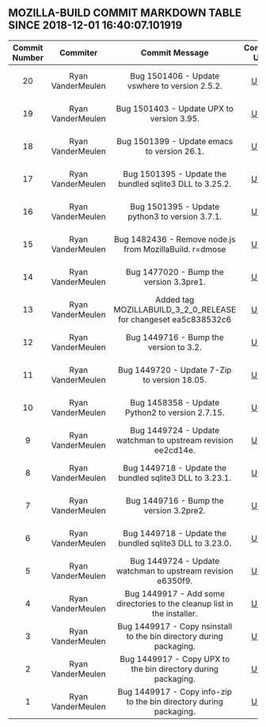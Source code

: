 ## MOZILLA-BUILD COMMIT MARKDOWN TABLE SINCE 2018-12-01 16:40:07.101919

| Commit Number | Commiter | Commit Message | Commit Url | Date | 
|:---:|:----:|:----------------------------------:|:------:|:----:| 
|20|Ryan VanderMeulen |Bug 1501406 - Update vswhere to version 2.5.2.|[URL](https://hg.mozilla.org/mozilla-build/pushloghtml?changeset=c5a55cf36958)|2018-10-23 19:12:46
|19|Ryan VanderMeulen |Bug 1501403 - Update UPX to version 3.95.|[URL](https://hg.mozilla.org/mozilla-build/pushloghtml?changeset=400ec3910570)|2018-10-23 19:08:31
|18|Ryan VanderMeulen |Bug 1501399 - Update emacs to version 26.1.|[URL](https://hg.mozilla.org/mozilla-build/pushloghtml?changeset=5b1cf2c85207)|2018-10-23 18:57:20
|17|Ryan VanderMeulen |Bug 1501395 - Update the bundled sqlite3 DLL to 3.25.2.|[URL](https://hg.mozilla.org/mozilla-build/pushloghtml?changeset=d45e1040d212)|2018-10-23 18:55:33
|16|Ryan VanderMeulen |Bug 1501395 - Update python3 to version 3.7.1.|[URL](https://hg.mozilla.org/mozilla-build/pushloghtml?changeset=1af5fbf9b763)|2018-10-23 18:53:23
|15|Ryan VanderMeulen |Bug 1482436 - Remove node.js from MozillaBuild. r=dmose|[URL](https://hg.mozilla.org/mozilla-build/pushloghtml?changeset=9ff8fbbd3d90)|2018-10-23 18:41:21
|14|Ryan VanderMeulen |Bug 1477020 - Bump the version 3.3pre1.|[URL](https://hg.mozilla.org/mozilla-build/pushloghtml?changeset=6d35f442f9b9)|2018-07-19 17:31:46
|13|Ryan VanderMeulen |Added tag MOZILLABUILD_3_2_0_RELEASE for changeset ea5c838532c6|[URL](https://hg.mozilla.org/mozilla-build/pushloghtml?changeset=b6d9557bd034)|2018-05-03 13:11:46
|12|Ryan VanderMeulen |Bug 1449716 - Bump the version to 3.2.|[URL](https://hg.mozilla.org/mozilla-build/pushloghtml?changeset=ea5c838532c6)|2018-05-03 13:07:27
|11|Ryan VanderMeulen |Bug 1449720 - Update 7-Zip to version 18.05.|[URL](https://hg.mozilla.org/mozilla-build/pushloghtml?changeset=bcaf5ce9bba0)|2018-05-01 20:59:17
|10|Ryan VanderMeulen |Bug 1458358 - Update Python2 to version 2.7.15.|[URL](https://hg.mozilla.org/mozilla-build/pushloghtml?changeset=1fd714f4ea2a)|2018-05-01 20:51:59
|9|Ryan VanderMeulen |Bug 1449724 - Update watchman to upstream revision ee2cd14e.|[URL](https://hg.mozilla.org/mozilla-build/pushloghtml?changeset=9db5787dc30d)|2018-05-01 20:50:18
|8|Ryan VanderMeulen |Bug 1449718 - Update the bundled sqlite3 DLL to 3.23.1.|[URL](https://hg.mozilla.org/mozilla-build/pushloghtml?changeset=99700990f557)|2018-04-12 16:32:58
|7|Ryan VanderMeulen |Bug 1449716 - Bump the version 3.2pre2.|[URL](https://hg.mozilla.org/mozilla-build/pushloghtml?changeset=eac9b85c3454)|2018-04-12 16:31:36
|6|Ryan VanderMeulen |Bug 1449718 - Update the bundled sqlite3 DLL to 3.23.0.|[URL](https://hg.mozilla.org/mozilla-build/pushloghtml?changeset=9b032734525d)|2018-04-09 22:47:10
|5|Ryan VanderMeulen |Bug 1449724 - Update watchman to upstream revision e6350f9.|[URL](https://hg.mozilla.org/mozilla-build/pushloghtml?changeset=bbf2dd4c5d13)|2018-04-09 22:46:03
|4|Ryan VanderMeulen |Bug 1449917 - Add some directories to the cleanup list in the installer.|[URL](https://hg.mozilla.org/mozilla-build/pushloghtml?changeset=bfea4664d5cb)|2018-04-02 18:32:28
|3|Ryan VanderMeulen |Bug 1449917 - Copy nsinstall to the bin directory during packaging.|[URL](https://hg.mozilla.org/mozilla-build/pushloghtml?changeset=2f24d60f24aa)|2018-04-02 18:22:39
|2|Ryan VanderMeulen |Bug 1449917 - Copy UPX to the bin directory during packaging.|[URL](https://hg.mozilla.org/mozilla-build/pushloghtml?changeset=6b9b63e6ada0)|2018-04-02 18:06:24
|1|Ryan VanderMeulen |Bug 1449917 - Copy info-zip to the bin directory during packaging.|[URL](https://hg.mozilla.org/mozilla-build/pushloghtml?changeset=464bad85c29f)|2018-04-02 18:04:19


